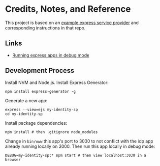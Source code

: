 # Credits, Notes, and Reference

This project is based on an [example express service provider](https://github.com/18F/identity-oidc-nodejs-express) and corresponding instructions in that repo.

## Links

  + [Running express apps in debug mode](https://expressjs.com/en/guide/debugging.html)

## Development Process

Install NVM and Node.js. Install Express Generator:

```shell
npm install express-generator -g
```

Generate a new app:

```shell
express --view=ejs my-identity-sp
cd my-identity-sp
```

Install package dependencies:

```shell
npm install # then .gitignore node_modules
```

Change in `bin/www` this app's port to 3030 to not conflict with the idp app already running locally on 3000. Then run this app locally in debug mode:

```shell
DEBUG=my-identity-sp:* npm start # then view localhost:3030 in a browser
```
